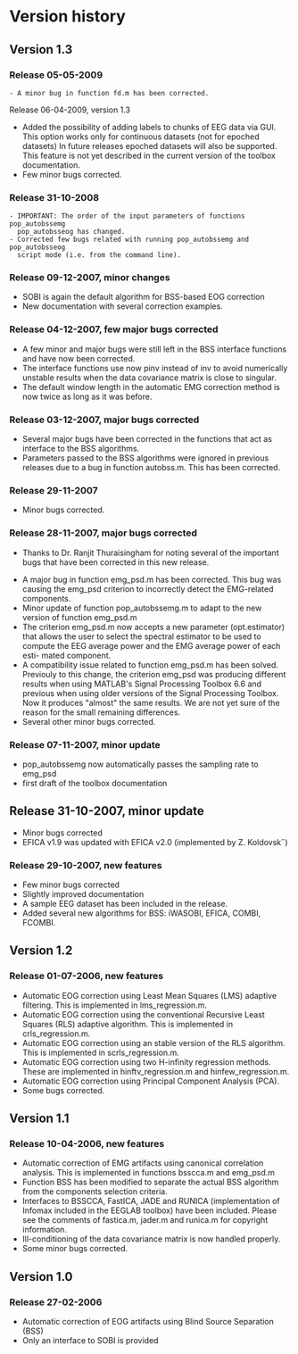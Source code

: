 Version history
===

## Version 1.3

### Release 05-05-2009
	- A minor bug in function fd.m has been corrected.
Release 06-04-2009, version 1.3
  - Added the possibility of adding labels to chunks of EEG data via GUI.
    This option works only for continuous datasets (not for epoched datasets)
    In future releases epoched datasets will also be supported. This feature
    is not yet described in the current version of the toolbox documentation.
  - Few minor bugs corrected.

### Release 31-10-2008
	- IMPORTANT: The order of the input parameters of functions pop_autobssemg
	  pop_autobsseog has changed.
	- Corrected few bugs related with running pop_autobssemg and pop_autobsseog
	  script mode (i.e. from the command line).

### Release 09-12-2007, minor changes
  - SOBI is again the default algorithm for BSS-based EOG correction
  - New documentation with several correction examples.

### Release 04-12-2007, few major bugs corrected
  - A few minor and major bugs were still left in the BSS interface
    functions and have now been corrected.
  - The interface functions use now pinv instead of inv to avoid
    numerically unstable results when the data covariance matrix is close
    to singular.
  - The default window length in the automatic EMG correction method is
    now twice as long as it was before.

### Release 03-12-2007, major bugs corrected
  - Several major bugs have been corrected in the functions that act as
    interface to the BSS algorithms.
  - Parameters passed to the BSS algorithms were ignored in previous
    releases due to a bug in function autobss.m. This has been corrected.

### Release 29-11-2007
  - Minor bugs corrected.

### Release 28-11-2007, major bugs corrected
  * Thanks to Dr. Ranjit Thuraisingham for noting several of the important
    bugs that have been corrected in this new release.
  - A major bug in function emg_psd.m has been corrected. This bug was
    causing the emg_psd criterion to incorrectly detect the EMG-related
    components.
  - Minor update of function pop_autobssemg.m to adapt to the new version
    of function emg_psd.m
  - The criterion emg_psd.m now accepts a new parameter (opt.estimator)
    that allows the user to select the spectral estimator to be used to
    compute the EEG average power and the EMG average power of each esti-
    mated component.
  - A compatibility issue related to function emg_psd.m has been solved.
    Previouly to this change, the criterion emg_psd was producing
    different results when using MATLAB's Signal Processing Toolbox 6.6
    and previous when using older versions of the Signal Processing Toolbox.
    Now it produces "almost" the same results. We are not yet sure of the
    reason for the small remaining differences.
  - Several other minor bugs corrected.

### Release 07-11-2007, minor update
  - pop_autobssemg now automatically passes the sampling rate to emg_psd
  - first draft of the toolbox documentation

## Release 31-10-2007, minor update
  - Minor bugs corrected
  - EFICA v1.9 was updated with EFICA v2.0 (implemented by Z. Koldovsk˝)

### Release 29-10-2007, new features
  - Few minor bugs corrected
  - Slightly improved documentation
  - A sample EEG dataset has been included in the release.
  - Added several new algorithms for BSS: iWASOBI, EFICA, COMBI, FCOMBI.

## Version 1.2

### Release 01-07-2006, new features
  - Automatic EOG correction using Least Mean Squares (LMS) adaptive filtering.
    This is implemented in lms_regression.m.
  - Automatic EOG correction using the conventional Recursive Least
    Squares (RLS) adaptive algorithm. This is implemented in crls_regression.m.
  - Automatic EOG correction using an stable version of the RLS algorithm.
    This is implemented in scrls_regression.m.
  - Automatic EOG correction using two H-infinity regression methods. These
    are implemented in hinftv_regression.m and hinfew_regression.m.
  - Automatic EOG correction using Principal Component Analysis (PCA).
  - Some bugs corrected.


## Version 1.1

###  Release 10-04-2006, new features
  - Automatic correction of EMG artifacts using canonical correlation analysis.
    This is implemented in functions bsscca.m and emg_psd.m
  - Function BSS has been modified to separate the actual BSS algorithm
    from the components selection criteria.
  - Interfaces to BSSCCA, FastICA, JADE and RUNICA (implementation of Infomax
    included in the EEGLAB toolbox)  have been included. Please see the
    comments of fastica.m, jader.m and runica.m for copyright information.
  - Ill-conditioning of the data covariance matrix is now handled properly.
  - Some minor bugs corrected.

## Version 1.0

### Release 27-02-2006
  - Automatic correction of EOG artifacts using Blind Source Separation (BSS)
  - Only an interface to SOBI is provided

